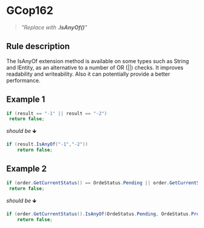﻿# GCop162

> *"Replace with **.IsAnyOf()**"*


## Rule description
The IsAnyOf extension method is available on some types such as String and IEntity, as an alternative to a number of OR (||) checks.
It improves readability and writeability. Also it can potentially provide a better performance.

## Example 1
```csharp
if (result == "-1" || result == "-2")
 return false;
```
*should be* 🡻

```csharp
if (result.IsAnyOf("-1","-2"))
    return false;
```
 
## Example 2
```csharp
if (order.GetCurrentStatus() == OrdeStatus.Pending || order.GetCurrentStatus() == OrdeStatus.Processing || order.GetCurrentStatus() == OrdeStatus.Ready))
 return false;
```
*should be* 🡻

```csharp
if (order.GetCurrentStatus().IsAnyOf(OrdeStatus.Pending, OrdeStatus.Processing, OrdeStatus.Ready))
    return false;
```


